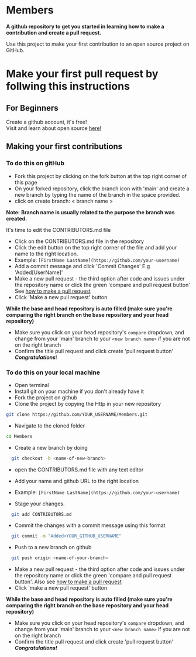 # Members

**A github repository to get you started in learning how to make a contribution and create a pull request.**

Use this project to make your first contribution to an open source project on GitHub.

# Make your first pull request by follwing this instructions

## For Beginners
Create a github account, it's free!      
Visit and learn about open source [here!](https://www.digitalocean.com/community/tutorials/what-is-open-source)

## Making your first contributions
### **To do this on gitHub**
- Fork this project by clicking on the fork button at the top right corner of this page
- On your forked repository, click the branch icon with 'main' and create a new branch by typing the name of the branch in the space provided.
- click on create branch: < branch name > 

**Note:** **Branch name is usually related to the purpose the branch was created.**

It's time to edit the CONTRIBUTORS.md file

- Click on the CONTRIBUTORS.md file in the repository
- Click the edit button on the top right corner of the file and add your name to the right location.
- Example: `[FirstName LastName](https://github.com/your-username)`
- Add a commit message and click 'Commit Changes' E.g 'Added[UserName]'
- Make a new pull request - the third option after code and issues under the  repository name or click the green 'compare and pull request button'
See [how to make a pull request](https://github.blog/2015-01-21-how-to-write-the-perfect-pull-request)
- Click 'Make a new pull request' button

**While the base and head repository is auto filled (make sure you're comparing the right branch on the base repository and your head repository)**

- Make sure you click on your head repository's `compare` dropdown, and change from your 'main' branch to your `<new branch name>` if you are not on the right branch
- Confirm the title pull request and click create 'pull request button'        
 ***Congratulations***!




### **To do this on your local machine**
- Open terminal
- Install git on your machine if you don't already have it
- Fork the project on github
- Clone the project by copying the Http in your new repository
```bash
git clone https://github.com/YOUR_USERNAME/Members.git
```
- Navigate to the cloned folder
```bash
cd Members
```
- Create a new branch by doing
```bash
  git checkout -b <name-of-new-branch>
```
- open the CONTRIBUTORS.md file with any text editor
- Add your name and github URL to the right location

- Example: `[FirstName LastName](https://github.com/your-username)`

 - Stage your changes.

```bash
  git add CONTRIBUTORS.md
```
- Commit the changes with a commit message using this format

```bash
  git commit -m "Added<YOUR_GITHUB_USERNAME"
```
- Push to a new branch on github
```bash
  git push origin <name-of-your-branch>
```
- Make a new pull request - the third option after code and issues under the  repository name or click the green 'compare and pull request button'. Also see [how to make a pull request](https://github.blog/2015-01-21-how-to-write-the-perfect-pull-request)
- Click 'make a new pull request' button

**While the base and head repository is auto filled (make sure you're comparing the right branch on the base repository and your head repository)**

- Make sure you click on your head repository's `compare` dropdown, and change from your 'main' branch to your `<new branch name>` if you are not on the right branch
- Confirm the title pull request and click create 'pull request button'              
***Congratulations!***


